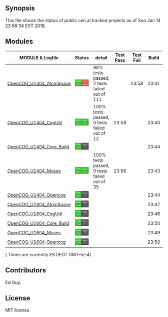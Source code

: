 
## Synopsis

This file shows the status of public cen.ai tracked projects as of Sun Jan 14 23:58:34 EST 2018.

## Modules 

| MODULE & Logfile | Status | detail | Test Pass | Test Fail| Build | Attempt|
| --- | --- | --- | --- | ---  | --- | --- | 
| [OpenCOG_U1404_AtomSpace](jobs/OpenCOG_U1404_AtomSpace.log) | ![Status](/images/TESTFAIL.svg) | 98% tests passed, 2 tests failed out of 111 |  | 23:58 | 23:41  | 23:58 |
| [OpenCOG_U1404_CogUtil](jobs/OpenCOG_U1404_CogUtil.log) | ![Status](/images/TESTPASS.svg) | 100% tests passed, 0 tests failed out of 12 | 23:58 |  | 23:40  | 23:58 |
| [OpenCOG_U1404_Core_Build](jobs/OpenCOG_U1404_Core_Build.log) | ![Status](/images/BUILDPASS.svg) |  |  |  | 23:44  | 23:44 |
| [OpenCOG_U1404_Moses](jobs/OpenCOG_U1404_Moses.log) | ![Status](/images/TESTPASS.svg) | 100% tests passed, 0 tests failed out of 35 | 23:56 |  | 23:43  | 23:56 |
| [OpenCOG_U1404_Opencog](jobs/OpenCOG_U1404_Opencog.log) | ![Status](/images/BUILDPASS.svg) |  |  |  | 23:44  | 23:44 |
| [OpenCOG_U1604_AtomSpace](jobs/OpenCOG_U1604_AtomSpace.log) | ![Status](/images/BUILDPASS.svg) |  |  |  | 23:47  | 23:47 |
| [OpenCOG_U1604_CogUtil](jobs/OpenCOG_U1604_CogUtil.log) | ![Status](/images/BUILDPASS.svg) |  |  |  | 23:46  | 23:46 |
| [OpenCOG_U1604_Core_Build](jobs/OpenCOG_U1604_Core_Build.log) | ![Status](/images/BUILDPASS.svg) |  |  |  | 23:50  | 23:50 |
| [OpenCOG_U1604_Moses](jobs/OpenCOG_U1604_Moses.log) | ![Status](/images/BUILDPASS.svg) |  |  |  | 23:49  | 23:49 |
| [OpenCOG_U1604_Opencog](jobs/OpenCOG_U1604_Opencog.log) | ![Status](/images/BUILDPASS.svg) |  |  |  | 23:50  | 23:50 |

( Times are currently EST/EDT GMT-5/-4) 

## Contributors

Ed Guy.

## License

MIT license. 

